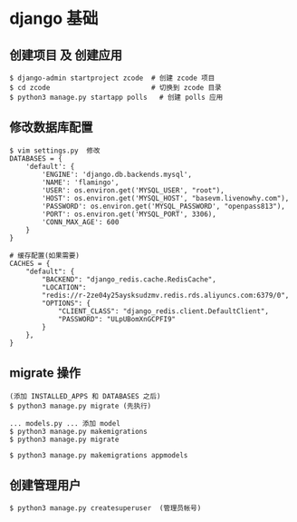 # django 基础

## 创建项目 及 创建应用

    $ django-admin startproject zcode  # 创建 zcode 项目
    $ cd zcode                         # 切换到 zcode 目录
    $ python3 manage.py startapp polls   # 创建 polls 应用

## 修改数据库配置

    $ vim settings.py  修改
    DATABASES = {
        'default': {
            'ENGINE': 'django.db.backends.mysql',
            'NAME': 'flamingo',
            'USER': os.environ.get('MYSQL_USER', "root"),
            'HOST': os.environ.get('MYSQL_HOST', "basevm.livenowhy.com"),
            'PASSWORD': os.environ.get('MYSQL_PASSWORD', "openpass813"),
            'PORT': os.environ.get('MYSQL_PORT', 3306),
            'CONN_MAX_AGE': 600
        }
    }

    # 缓存配置(如果需要)
    CACHES = {
        "default": {
            "BACKEND": "django_redis.cache.RedisCache",
            "LOCATION":
            "redis://r-2ze04y25aysksudzmv.redis.rds.aliyuncs.com:6379/0",
            "OPTIONS": {
                "CLIENT_CLASS": "django_redis.client.DefaultClient",
                "PASSWORD": "ULpUBomXnGCPFI9"
            }
        },
    }

## migrate 操作

    (添加 INSTALLED_APPS 和 DATABASES 之后)
    $ python3 manage.py migrate (先执行)
    
    ... models.py ... 添加 model
    $ python3 manage.py makemigrations
    $ python3 manage.py migrate

    $ python3 manage.py makemigrations appmodels

## 创建管理用户

    $ python3 manage.py createsuperuser  (管理员帐号)

